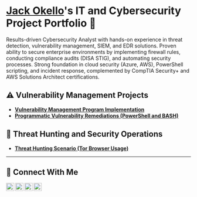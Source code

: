 # <a href="https://www.linkedin.com/in/jackokello/">Jack Okello</a>'s IT and Cybersecurity Project Portfolio 🔐

Results-driven Cybersecurity Analyst with hands-on experience in threat detection, vulnerability management, SIEM, and EDR solutions. Proven ability to secure enterprise environments by implementing firewall rules, conducting compliance audits (DISA STIG), and automating security processes. Strong foundation in cloud security (Azure, AWS), PowerShell scripting, and incident response, complemented by CompTIA Security+ and AWS Solutions Architect certifications.


## ⚠️ Vulnerability Management Projects

- **[Vulnerability Management Program Implementation](https://github.com/jackokello/Vulnerability-Management-Program)**
- **[Programmatic Vulnerability Remediations (PowerShell and BASH)](https://github.com/jackokello/Programmatic-Vulnerability-Remediations)**

## 🚨 Threat Hunting and Security Operations

- **[Threat Hunting Scenario (Tor Browser Usage)](https://github.com/jackokello/threat-hunting-scenario-tor)**

<hr/>

## 🤳 Connect With Me

[<img align="left" alt="___________ | YouTube" width="22px" src="https://cdn.jsdelivr.net/npm/simple-icons@v3/icons/youtube.svg" />][youtube]
[<img align="left" alt="___________ | Twitter" width="22px" src="https://cdn.jsdelivr.net/npm/simple-icons@v3/icons/twitter.svg" />][twitter]
[<img align="left" alt="jack-okello | LinkedIn" width="22px" src="https://cdn.jsdelivr.net/npm/simple-icons@v3/icons/linkedin.svg" />][linkedin]
[<img align="left" alt="___________ | Instagram" width="22px" src="https://cdn.jsdelivr.net/npm/simple-icons@v3/icons/instagram.svg" />][instagram]

[twitter]: https://twitter.com/___________
[youtube]: https://www.youtube.com/c/___________
[instagram]: https://www.instagram.com/___________
[linkedin]: https://linkedin.com/in/jack-okello

<!--
<img width="35" alt="image" src="https://github.com/user-attachments/assets/2f41c7cd-5ea8-4475-b451-a37161b6c3fb"> 
<img width="35" alt="image" src="https://github.com/user-attachments/assets/77649969-9910-4994-8b96-74a116cfb2a8">
-->
